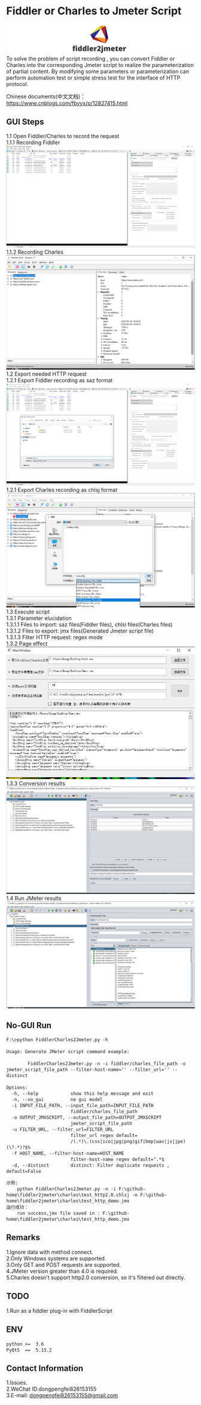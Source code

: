 # Fiddler or Charles to Jmeter Script
![Image text](.resources/img/logo.png)<br>
To solve the problem of script recording , you can convert Fiddler or Charles into the corresponding Jmeter script to realize the parameterization of partial content. By modifying some parameters or parameterization can perform automation test or simple stress test for the interface of HTTP protocol.<br>

Chinese documents(中文文档)：https://www.cnblogs.com/fbyyx/p/12827415.html

## GUI Steps
1.1 Open Fiddler/Charles to record the request<br>
1.1.1 Recording Fiddler<br>
![Image text](.resources/img/img_01.jpg)<br>
1.1.2 Recording Charles<br>
![Image text](.resources/img/img_08.jpg)<br>
1.2 Export needed HTTP request<br>
1.2.1 Export Fiddler recording as saz format<br>
![Image text](.resources/img/img_02.jpg)<br>
1.2.1 Export Charles recording as chlsj format<br>
![Image text](.resources/img/img_07.jpg)<br>
1.3 Execute script<br>
1.3.1 Parameter elucidation<br>
1.3.1.1 Files to import: saz files(Fiddler files), chlsi files(Charles files)<br>
1.3.1.2 Files to export: jmx files(Generated Jmeter script file)<br>
1.3.1.3 Filter HTTP request: regex mode<br>
1.3.2 Page effect<br>
![Image text](.resources/img/img_03.jpg)<br>
1.3.3 Conversion results<br>
![Image text](.resources/img/img_04.jpg)<br>
1.4 Run JMeter results<br>
![Image text](.resources/img/img_05.jpg)<br>


## No-GUI Run
```text
F:\>python FiddlerCharles2Jmeter.py -h

Usage: Generate JMeter script command example:

        FiddlerCharles2Jmeter.py -n -i fiddler/charles_file_path -o jmeter_script_file_path --filter-host-name='' --filter_url='' --distinct

Options:
  -h, --help            show this help message and exit
  -n, --no_gui          no gui model
  -i INPUT_FILE_PATH, --input_file_path=INPUT_FILE_PATH
                        fiddler/charles_file_path
  -o OUTPUT_JMXSCRIPT, --output_file_path=OUTPUT_JMXSCRIPT
                        jmeter_script_file_path
  -u FILTER_URL, --filter_url=FILTER_URL
                        filter_url regex default=
                        /(.*)\.(css|ico|jpg|png|gif|bmp|wav|js|jpe)(\?.*)?$%
  -f HOST_NAME, --filter-host-name=HOST_NAME
                        filter-host-name regex default=^.*$
  -d, --distinct        distinct: Filter duplicate requests , default=False

```
```text
示例:
    python FiddlerCharles2Jmeter.py -n -i F:\github-home\fiddler2jmeter\charles\test_http2.0.chlsj -o F:\github-home\fiddler2jmeter\charles\test_http_demo.jmx
运行成功：
    run success,jmx file saved in : F:\github-home\fiddler2jmeter\charles\test_http_demo.jmx
```

## Remarks
1.Ignore data with method connect.<br>
2.Only Windows systems are supported.<br>
3.Only GET and POST requests are supported.<br>
4.JMeter version greater than 4.0 is required.<br>
5.Charles doesn't support http2.0 conversion, so it's filtered out directly.<br>

## TODO
1.Run as a fiddler plug-in with FiddlerScript<br>

## ENV
```buildoutcfg
python >=  3.6  
PyQt5  ==  5.15.2
```

## Contact Information
1.Issues.<br>
2.WeChat ID:dongpengfei826153155<br>
3.E-mail: dongpengfei826153155@gmail.com<br>

